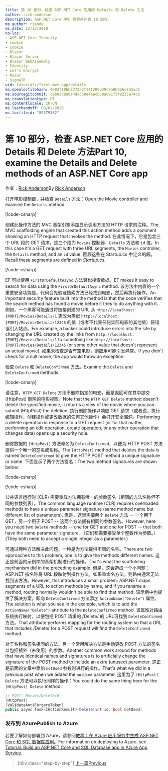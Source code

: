 ```yaml
---
title: 第 10 部分，检查 ASP.NET Core 应用的 Details 和 Delete 方法
author: rick-anderson
description: ASP.NET Core MVC 教程系列第 10 部分。
ms.author: riande
ms.date: 12/13/2018
no-loc:
- ASP.NET Core Identity
- cookie
- Cookie
- Blazor
- Blazor Server
- Blazor WebAssembly
- Identity
- Let's Encrypt
- Razor
- SignalR
uid: tutorials/first-mvc-app/details
ms.openlocfilehash: 4683f106b3372a2f14f289b39c8a0b8b6c8b5aa1
ms.sourcegitcommit: c9b03d8a6a4dcc59e4aacb30a691f349235a74c8
ms.translationtype: HT
ms.contentlocale: zh-CN
ms.lasthandoff: 09/02/2020
ms.locfileid: "89379362"
---
```

# <a name="part-10-examine-the-details-and-delete-methods-of-an-aspnet-core-app"></a><span data-ttu-id="69937-103">第 10 部分，检查 ASP.NET Core 应用的 Details 和 Delete 方法</span><span class="sxs-lookup"><span data-stu-id="69937-103">Part 10, examine the Details and Delete methods of an ASP.NET Core app</span></span>

<span data-ttu-id="69937-104">作者：[Rick Anderson](https://twitter.com/RickAndMSFT)</span><span class="sxs-lookup"><span data-stu-id="69937-104">By [Rick Anderson](https://twitter.com/RickAndMSFT)</span></span>

<span data-ttu-id="69937-105">打开电影控制器，并检查 `Details` 方法：</span><span class="sxs-lookup"><span data-stu-id="69937-105">Open the Movie controller and examine the `Details` method:</span></span>

[!code-csharp[](start-mvc/sample/MvcMovie22/Controllers/MoviesController.cs?name=snippet_details)]

<span data-ttu-id="69937-106">创建此操作方法的 MVC 基架引擎添加显示调用方法的 HTTP 请求的注释。</span><span class="sxs-lookup"><span data-stu-id="69937-106">The MVC scaffolding engine that created this action method adds a comment showing an HTTP request that invokes the method.</span></span> <span data-ttu-id="69937-107">在此情况下，它是包含三个 URL 段的 GET 请求，这三个段为 `Movies` 控制器、`Details` 方法和 `id` 值。</span><span class="sxs-lookup"><span data-stu-id="69937-107">In this case it's a GET request with three URL segments, the `Movies` controller, the `Details` method, and an `id` value.</span></span> <span data-ttu-id="69937-108">回顾这些在 Startup.cs 中定义的段。</span><span class="sxs-lookup"><span data-stu-id="69937-108">Recall these segments are defined in *Startup.cs*.</span></span>

[!code-csharp[](start-mvc/sample/MvcMovie3/Startup.cs?highlight=5&name=snippet_1)]

<span data-ttu-id="69937-109">EF 可以使用 `FirstOrDefaultAsync` 方法轻松搜索数据。</span><span class="sxs-lookup"><span data-stu-id="69937-109">EF makes it easy to search for data using the `FirstOrDefaultAsync` method.</span></span> <span data-ttu-id="69937-110">该方法中内置的一个重要安全功能是，代码会先验证搜索方法已经找到电影，然后再执行操作。</span><span class="sxs-lookup"><span data-stu-id="69937-110">An important security feature built into the method is that the code verifies that the search method has found a movie before it tries to do anything with it.</span></span> <span data-ttu-id="69937-111">例如，一个黑客可能通过将链接创建的 URL 从 `http://localhost:{PORT}/Movies/Details/1` 更改为类似 `http://localhost:{PORT}/Movies/Details/12345` 的值（或者不代表任何实际电影的其他值）将错误引入站点。</span><span class="sxs-lookup"><span data-stu-id="69937-111">For example, a hacker could introduce errors into the site by changing the URL created by the links from `http://localhost:{PORT}/Movies/Details/1` to something like  `http://localhost:{PORT}/Movies/Details/12345` (or some other value that doesn't represent an actual movie).</span></span> <span data-ttu-id="69937-112">如果未检查是否有空电影，则应用可能引发异常。</span><span class="sxs-lookup"><span data-stu-id="69937-112">If you didn't check for a null movie, the app would throw an exception.</span></span>

<span data-ttu-id="69937-113">检查 `Delete` 和 `DeleteConfirmed` 方法。</span><span class="sxs-lookup"><span data-stu-id="69937-113">Examine the `Delete` and `DeleteConfirmed` methods.</span></span>

[!code-csharp[](start-mvc/sample/MvcMovie22/Controllers/MoviesController.cs?name=snippet_delete)]

<span data-ttu-id="69937-114">请注意，`HTTP GET Delete` 方法不删除指定的电影，而是返回可在其中提交 (HttpPost) 删除的电影视图。</span><span class="sxs-lookup"><span data-stu-id="69937-114">Note that the `HTTP GET Delete` method doesn't delete the specified movie, it returns a view of the movie where you can submit (HttpPost) the deletion.</span></span> <span data-ttu-id="69937-115">执行删除操作以响应 GET 请求（或者说，执行编辑操作、创建操作或更改数据的任何其他操作）会打开安全漏洞。</span><span class="sxs-lookup"><span data-stu-id="69937-115">Performing a delete operation in response to a GET request (or for that matter, performing an edit operation, create operation, or any other operation that changes data) opens up a security hole.</span></span>

<span data-ttu-id="69937-116">删除数据的 `[HttpPost]` 方法命名为 `DeleteConfirmed`，以便为 HTTP POST 方法提供一个唯一的签名或名称。</span><span class="sxs-lookup"><span data-stu-id="69937-116">The `[HttpPost]` method that deletes the data is named `DeleteConfirmed` to give the HTTP POST method a unique signature or name.</span></span> <span data-ttu-id="69937-117">下面显示了两个方法签名：</span><span class="sxs-lookup"><span data-stu-id="69937-117">The two method signatures are shown below:</span></span>

[!code-csharp[](start-mvc/sample/MvcMovie/Controllers/MoviesController.cs?name=snippet_delete2)]

[!code-csharp[](start-mvc/sample/MvcMovie/Controllers/MoviesController.cs?name=snippet_delete3)]

<span data-ttu-id="69937-118">公共语言运行时 (CLR) 需要重载方法拥有唯一的参数签名（相同的方法名称但不同的参数列表）。</span><span class="sxs-lookup"><span data-stu-id="69937-118">The common language runtime (CLR) requires overloaded methods to have a unique parameter signature (same method name but different list of parameters).</span></span> <span data-ttu-id="69937-119">但是，这里需要两个 `Delete` 方法 -- 一个用于 GET，另一个用于 POST -- 这两个方法拥有相同的参数签名。</span><span class="sxs-lookup"><span data-stu-id="69937-119">However, here you need two `Delete` methods -- one for GET and one for POST -- that both have the same parameter signature.</span></span> <span data-ttu-id="69937-120">（它们都需要接受单个整数作为参数。）</span><span class="sxs-lookup"><span data-stu-id="69937-120">(They both need to accept a single integer as a parameter.)</span></span>

<span data-ttu-id="69937-121">可通过两种方法解决此问题，一种是为方法提供不同的名称。</span><span class="sxs-lookup"><span data-stu-id="69937-121">There are two approaches to this problem, one is to give the methods different names.</span></span> <span data-ttu-id="69937-122">这正是前面的示例中的基架机制进行的操作。</span><span class="sxs-lookup"><span data-stu-id="69937-122">That's what the scaffolding mechanism did in the preceding example.</span></span> <span data-ttu-id="69937-123">但是，这会造成一个小问题：ASP.NET 按名称将 URL 段映射到操作方法，如果重命名方法，则路由通常无法找到该方法。</span><span class="sxs-lookup"><span data-stu-id="69937-123">However, this introduces a small problem: ASP.NET maps segments of a URL to action methods by name, and if you rename a method, routing normally wouldn't be able to find that method.</span></span> <span data-ttu-id="69937-124">该示例中也提供了解决方案，即向 `DeleteConfirmed` 方法添加 `ActionName("Delete")` 属性。</span><span class="sxs-lookup"><span data-stu-id="69937-124">The solution is what you see in the example, which is to add the `ActionName("Delete")` attribute to the `DeleteConfirmed` method.</span></span> <span data-ttu-id="69937-125">该属性对路由系统执行映射，以便包括 POST 请求的 /Delete/ 的 URL可找到 `DeleteConfirmed` 方法。</span><span class="sxs-lookup"><span data-stu-id="69937-125">That attribute performs mapping for the routing system so that a URL that includes /Delete/ for a POST request will find the `DeleteConfirmed` method.</span></span>

<span data-ttu-id="69937-126">对于名称和签名相同的方法，另一个常用解决方法是手动更改 POST 方法的签名以包括额外（未使用）的参数。</span><span class="sxs-lookup"><span data-stu-id="69937-126">Another common work around for methods that have identical names and signatures is to artificially change the signature of the POST method to include an extra (unused) parameter.</span></span> <span data-ttu-id="69937-127">这正是前面的文章中添加 `notUsed` 参数时进行的操作。</span><span class="sxs-lookup"><span data-stu-id="69937-127">That's what we did in a previous post when we added the `notUsed` parameter.</span></span> <span data-ttu-id="69937-128">这里为了 `[HttpPost] Delete` 方法可以执行同样的操作：</span><span class="sxs-lookup"><span data-stu-id="69937-128">You could do the same thing here for the `[HttpPost] Delete` method:</span></span>

```csharp
// POST: Movies/Delete/6
[HttpPost]
[ValidateAntiForgeryToken]
public async Task<IActionResult> Delete(int id, bool notUsed)
```

### <a name="publish-to-azure"></a><span data-ttu-id="69937-129">发布到 Azure</span><span class="sxs-lookup"><span data-stu-id="69937-129">Publish to Azure</span></span>

<span data-ttu-id="69937-130">若要了解如何部署到 Azure，请参阅[教程：在 Azure 应用服务中生成 ASP.NET Core 和 SQL 数据库应用](/azure/app-service/tutorial-dotnetcore-sqldb-app)。</span><span class="sxs-lookup"><span data-stu-id="69937-130">For information on deploying to Azure, see [Tutorial: Build an ASP.NET Core and SQL Database app in Azure App Service](/azure/app-service/tutorial-dotnetcore-sqldb-app).</span></span>

> [!div class="step-by-step"]
> [<span data-ttu-id="69937-131">上一篇</span><span class="sxs-lookup"><span data-stu-id="69937-131">Previous</span></span>](validation.md)

